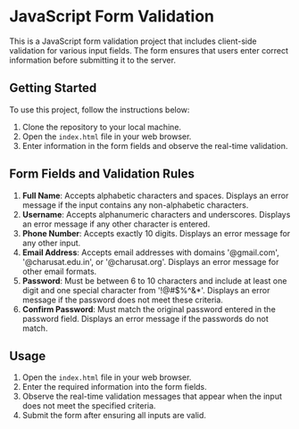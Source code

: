 # JavaScript Form Validation

This is a JavaScript form validation project that includes client-side validation for various input fields. The form ensures that users enter correct information before submitting it to the server.

## Getting Started

To use this project, follow the instructions below:

1. Clone the repository to your local machine.
2. Open the `index.html` file in your web browser.
3. Enter information in the form fields and observe the real-time validation.

## Form Fields and Validation Rules

1. **Full Name**: Accepts alphabetic characters and spaces. Displays an error message if the input contains any non-alphabetic characters.
2. **Username**: Accepts alphanumeric characters and underscores. Displays an error message if any other character is entered.
3. **Phone Number**: Accepts exactly 10 digits. Displays an error message for any other input.
4. **Email Address**: Accepts email addresses with domains '@gmail.com', '@charusat.edu.in', or '@charusat.org'. Displays an error message for other email formats.
5. **Password**: Must be between 6 to 10 characters and include at least one digit and one special character from '!@#$%^&*'. Displays an error message if the password does not meet these criteria.
6. **Confirm Password**: Must match the original password entered in the password field. Displays an error message if the passwords do not match.

## Usage

1. Open the `index.html` file in your web browser.
2. Enter the required information into the form fields.
3. Observe the real-time validation messages that appear when the input does not meet the specified criteria.
4. Submit the form after ensuring all inputs are valid.

